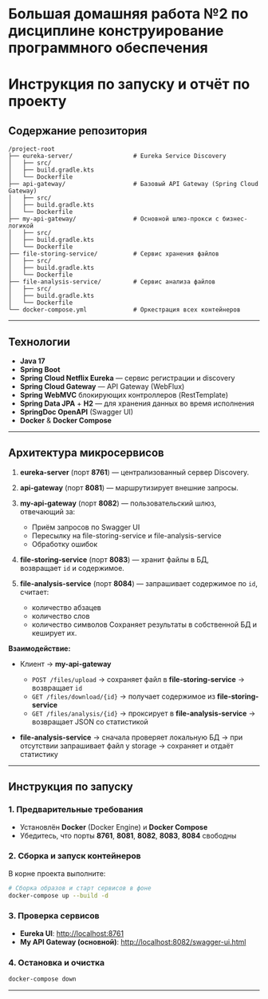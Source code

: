 # Большая домашняя работа  №2 по дисциплине конструирование программного обеспечения
# Инструкция по запуску и отчёт по проекту

## Содержание репозитория

```
/project-root
├── eureka-server/                 # Eureka Service Discovery
│   ├── src/                       
│   ├── build.gradle.kts
│   └── Dockerfile
├── api-gateway/                   # Базовый API Gateway (Spring Cloud Gateway)
│   ├── src/                      
│   ├── build.gradle.kts
│   └── Dockerfile
├── my-api-gateway/                # Основной шлюз-прокси с бизнес-логикой
│   ├── src/                       
│   ├── build.gradle.kts
│   └── Dockerfile
├── file-storing-service/          # Сервис хранения файлов
│   ├── src/                       
│   ├── build.gradle.kts
│   └── Dockerfile
├── file-analysis-service/         # Сервис анализа файлов
│   ├── src/                       
│   ├── build.gradle.kts
│   └── Dockerfile
└── docker-compose.yml             # Оркестрация всех контейнеров
```

---

## Технологии

* **Java 17**
* **Spring Boot** 
* **Spring Cloud Netflix Eureka** — сервис регистрации и discovery
* **Spring Cloud Gateway** — API Gateway (WebFlux)
* **Spring WebMVC** блокирующих контроллеров (RestTemplate)
* **Spring Data JPA** + **H2** — для хранения данных во время исполнения
* **SpringDoc OpenAPI** (Swagger UI)
* **Docker** & **Docker Compose**

---

## Архитектура микросервисов

1. **eureka-server** (порт **8761**) — централизованный сервер Discovery.
2. **api-gateway** (порт **8081**) — маршрутизирует внешние запросы.
3. **my-api-gateway** (порт **8082**) — пользовательский шлюз, отвечающий за:

   * Приём запросов по Swagger UI
   * Пересылку на file-storing-service и file-analysis-service
   * Обработку ошибок
4. **file-storing-service** (порт **8083**) — хранит файлы в БД, возвращает `id` и содержимое.
5. **file-analysis-service** (порт **8084**) — запрашивает содержимое по `id`, считает:

   * количество абзацев
   * количество слов
   * количество символов
     Сохраняет результаты в собственной БД и кеширует их.

**Взаимодействие:**

* Клиент → **my-api-gateway**

  * `POST /files/upload` → сохраняет файл в **file-storing-service** → возвращает `id`
  * `GET /files/download/{id}` → получает содержимое из **file-storing-service**
  * `GET /files/analysis/{id}` → проксирует в **file-analysis-service** → возвращает JSON со статистикой

* **file-analysis-service** → сначала проверяет локальную БД → при отсутствии запрашивает файл у storage → сохраняет и отдаёт статистику

---

## Инструкция по запуску

### 1. Предварительные требования

* Установлён **Docker** (Docker Engine) и **Docker Compose**
* Убедитесь, что порты **8761**, **8081**, **8082**, **8083**, **8084** свободны

### 2. Сборка и запуск контейнеров

В корне проекта выполните:

```bash
# Сборка образов и старт сервисов в фоне
docker-compose up --build -d
```

### 3. Проверка сервисов

* **Eureka UI**:
  [http://localhost:8761](http://localhost:8761)
* **My API Gateway (основной)**:
  [http://localhost:8082/swagger-ui.html](http://localhost:8082/swagger-ui.html)


### 4. Остановка и очистка

```bash
docker-compose down
```

---
